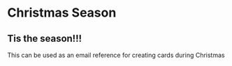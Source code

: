 # Christmas Season

## Tis the season!!!

This can be used as an email reference for creating cards during Christmas
